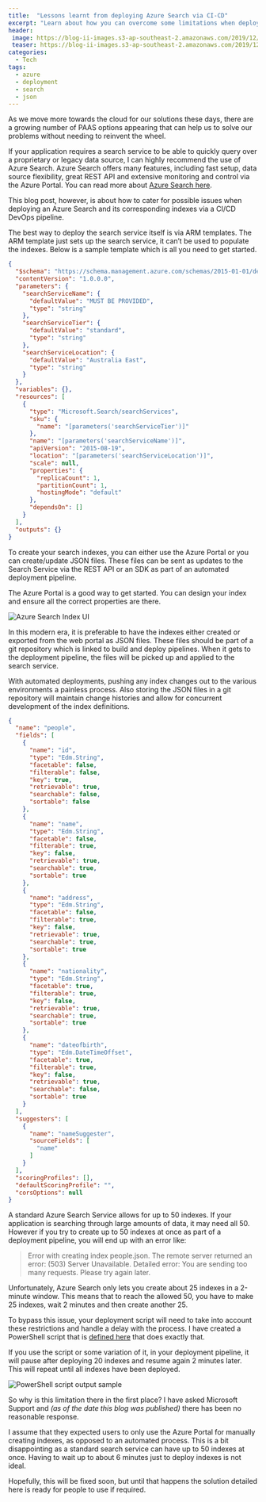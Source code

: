 ```yaml
---
title:  "Lessons learnt from deploying Azure Search via CI-CD"
excerpt: "Learn about how you can overcome some limitations when deploying Azure Search Service indexes via your CI/CD automation pipeline."
header:
 image: https://blog-ii-images.s3-ap-southeast-2.amazonaws.com/2019/12/azure-search-index.png
 teaser: https://blog-ii-images.s3-ap-southeast-2.amazonaws.com/2019/12/azure-search-index-tn.png
categories: 
  - Tech
tags:
  - azure
  - deployment
  - search
  - json
---
```


As we move more towards the cloud for our solutions these days, there are a growing number of PAAS options appearing that can help us to solve our problems without needing to reinvent the wheel.

If your application requires a search service to be able to quickly query over a proprietary or legacy data source, I can highly recommend the use of Azure Search. Azure Search offers many features, including fast setup, data source flexibility, great REST API and extensive monitoring and control via the Azure Portal. You can read more about [Azure Search here](https://docs.microsoft.com/en-us/azure/search/).

This blog post, however, is about how to cater for possible issues when deploying an Azure Search and its corresponding indexes via a CI/CD DevOps pipeline.

The best way to deploy the search service itself is via ARM templates. The ARM template just sets up the search service, it can’t be used to populate the indexes. Below is a sample template which is all you need to get started.

```json
{
  "$schema": "https://schema.management.azure.com/schemas/2015-01-01/deploymentTemplate.json#",
  "contentVersion": "1.0.0.0",
  "parameters": {
    "searchServiceName": {
      "defaultValue": "MUST BE PROVIDED",
      "type": "string"
    },
    "searchServiceTier": {
      "defaultValue": "standard",
      "type": "string"
    },
    "searchServiceLocation": {
      "defaultValue": "Australia East",
      "type": "string"
    }
  },
  "variables": {},
  "resources": [
    {
      "type": "Microsoft.Search/searchServices",
      "sku": {
        "name": "[parameters('searchServiceTier')]"
      },
      "name": "[parameters('searchServiceName')]",
      "apiVersion": "2015-08-19",
      "location": "[parameters('searchServiceLocation')]",
      "scale": null,
      "properties": {
        "replicaCount": 1,
        "partitionCount": 1,
        "hostingMode": "default"
      },
      "dependsOn": []
    }
  ],
  "outputs": {}
}
```

To create your search indexes, you can either use the Azure Portal or you can create/update JSON files. These files can be sent as updates to the Search Service via the REST API or an SDK as part of an automated deployment pipeline.

The Azure Portal is a good way to get started. You can design your index and ensure all the correct properties are there.

![Azure Search Index UI](https://blog-ii-images.s3-ap-southeast-2.amazonaws.com/2019/12/azure-search-index.png)

In this modern era, it is preferable to have the indexes either created or exported from the web portal as JSON files. These files should be part of a git repository which is linked to build and deploy pipelines. When it gets to the deployment pipeline, the files will be picked up and applied to the search service.

With automated deployments, pushing any index changes out to the various environments a painless process. Also storing the JSON files in a git repository will maintain change histories and allow for concurrent development of the index definitions.

```json
{
  "name": "people",
  "fields": [
    {
      "name": "id",
      "type": "Edm.String",
      "facetable": false,
      "filterable": false,
      "key": true,
      "retrievable": true,
      "searchable": false,
      "sortable": false
    },
    {
      "name": "name",
      "type": "Edm.String",
      "facetable": false,
      "filterable": true,
      "key": false,
      "retrievable": true,
      "searchable": true,
      "sortable": true
    },
    {
      "name": "address",
      "type": "Edm.String",
      "facetable": false,
      "filterable": true,
      "key": false,
      "retrievable": true,
      "searchable": true,
      "sortable": true
    },
    {
      "name": "nationality",
      "type": "Edm.String",
      "facetable": true,
      "filterable": true,
      "key": false,
      "retrievable": true,
      "searchable": true,
      "sortable": true
    },
    {
      "name": "dateofbirth",
      "type": "Edm.DateTimeOffset",
      "facetable": true,
      "filterable": true,
      "key": false,
      "retrievable": true,
      "searchable": false,
      "sortable": true
    }
  ],
  "suggesters": [
    {
      "name": "nameSuggester",
      "sourceFields": [
        "name"
      ]
    }
  ],
  "scoringProfiles": [],
  "defaultScoringProfile": "",
  "corsOptions": null
}
```

A standard Azure Search Service allows for up to 50 indexes. If your application is searching through large amounts of data, it may need all 50. However if you try to create up to 50 indexes at once as part of a deployment pipeline, you will end up with an error like:

> Error with creating index people.json. The remote server returned an error: (503) Server Unavailable. Detailed error: You are sending too many requests. Please try again later.

Unfortunately, Azure Search only lets you create about 25 indexes in a 2-minute window. This means that to reach the allowed 50, you have to make 25 indexes, wait 2 minutes and then create another 25.

To bypass this issue, your deployment script will need to take into account these restrictions and handle a delay with the process. I have created a PowerShell script that is [defined here](https://github.com/platformeng/powershell-scripts/blob/master/Azure/Search/New-SearchIndexes.ps1) that does exactly that.

If you use the script or some variation of it, in your deployment pipeline, it will pause after deploying 20 indexes and resume again 2 minutes later. This will repeat until all indexes have been deployed.

![PowerShell script output sample](https://blog-ii-images.s3-ap-southeast-2.amazonaws.com/2019/12/2019-10-01_14-31-10.png)

So why is this limitation there in the first place? I have asked Microsoft Support and *(as of the date this blog was published)* there has been no reasonable response.

I assume that they expected users to only use the Azure Portal for manually creating indexes, as opposed to an automated process. This is a bit disappointing as a standard search service can have up to 50 indexes at once. Having to wait up to about 6 minutes just to deploy indexes is not ideal.

Hopefully, this will be fixed soon, but until that happens the solution detailed here is ready for people to use if required.